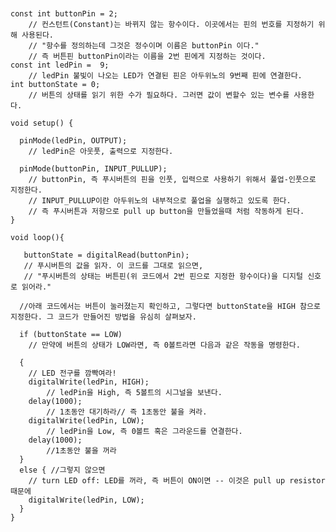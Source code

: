 <pre><code>

const int buttonPin = 2;    
	// 컨스턴트(Constant)는 바뀌지 않는 항수이다. 이곳에서는 핀의 번호를 지정하기 위해 사용된다.
	// "항수를 정의하는데 그것은 정수이며 이름은 buttonPin 이다." 
	// 즉 버튼핀 buttonPin이라는 이름을 2번 핀에게 지정하는 것이다.
const int ledPin =  9;   
	// ledPin 불빛이 나오는 LED가 연결된 핀은 아두위노의 9번째 핀에 연결한다.
int buttonState = 0;         
	// 버튼의 상태를 읽기 위한 수가 필요하다. 그러면 값이 변할수 있는 변수를 사용한다.

void setup() {
  
  pinMode(ledPin, OUTPUT);   
    // ledPin은 아웃풋, 출력으로 지정한다.
  
  pinMode(buttonPin, INPUT_PULLUP);
    // buttonPin, 즉 푸시버튼의 핀을 인풋, 입력으로 사용하기 위해서 풀업-인풋으로 지정한다.  
    // INPUT_PULLUP이란 아두위노의 내부적으로 풀업을 실행하고 있도록 한다. 
    // 즉 푸시버튼과 저항으로 pull up button을 만들었을때 처럼 작동하게 된다.
}

void loop(){
   
   buttonState = digitalRead(buttonPin);  
   // 푸시버튼의 값을 읽자. 이 코드를 그대로 읽으면,
   // "푸시버튼의 상태는 버튼핀(위 코드에서 2번 핀으로 지정한 항수이다)을 디지털 신호로 읽어라."

  //아래 코드에서는 버튼이 눌러졌는지 확인하고, 그렇다면 buttonState을 HIGH 참으로 지정한다. 그 코드가 만들어진 방법을 유심히 살펴보자.

  if (buttonState == LOW) 
  	// 만약에 버튼의 상태가 LOW라면, 즉 0볼트라면 다음과 같은 작동을 명령한다.
  
  {
    // LED 전구를 깜빡여라!
    digitalWrite(ledPin, HIGH); 
    	// ledPin을 High, 즉 5볼트의 시그널을 보낸다.
    delay(1000);
    	// 1초동안 대기하라// 즉 1초동안 불을 켜라.
    digitalWrite(ledPin, LOW);
    	// ledPin을 Low, 즉 0볼트 혹은 그라운드를 연결한다.
    delay(1000); 
    	//1초동안 불을 꺼라
  } 
  else { //그렇지 않으면
    // turn LED off: LED를 꺼라, 즉 버튼이 ON이면 -- 이것은 pull up resistor 때문에
    digitalWrite(ledPin, LOW); 
  }
}
</code></pre>